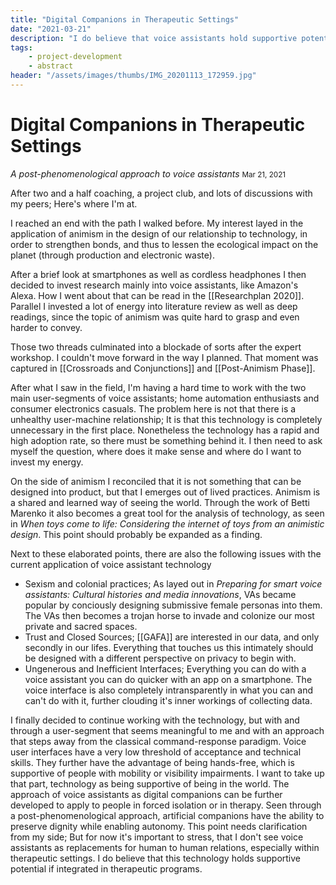 ```yaml
---
title: "Digital Companions in Therapeutic Settings"
date: "2021-03-21"
description: "I do believe that voice assistants hold supportive potential if integrated in therapeutic programs. Here I lay out my thoughts regard this comment."
tags:
    - project-development
    - abstract
header: "/assets/images/thumbs/IMG_20201113_172959.jpg"
---
```

# Digital Companions in Therapeutic Settings
*A post-phenomenological approach to voice assistants*
<small>Mar 21, 2021</small>

After two and a half coaching, a project club, and lots of discussions with my peers; Here's where I'm at. 

I reached an end with the path I walked before. My interest layed in the application of animism in the design of our relationship to technology, in order to strengthen bonds, and thus to lessen the ecological impact on the planet (through production and electronic waste).

After a brief look at smartphones as well as cordless headphones I then decided to invest research mainly into voice assistants, like Amazon's Alexa. How I went about that can be read in the [[Researchplan 2020]]. Parallel I invested a lot of energy into literature review as well as deep readings, since the topic of animism was quite hard to grasp and even harder to convey.

Those two threads culminated into a blockade of sorts after the expert workshop. I couldn't move forward in the way I planned. That moment was captured in [[Crossroads and Conjunctions]] and [[Post-Animism Phase]].

After what I saw in the field, I'm having a hard time to work with the two main user-segments of voice assistants; home automation enthusiasts and consumer electronics casuals. The problem here is not that there is a unhealthy user-machine relationship; It is that this technology is completely unnecessary in the first place. Nonetheless the technology has a rapid and high adoption rate, so there must be something behind it. I then need to ask myself the question, where does it make sense and where do I want to invest my energy.

On the side of animism I reconciled that it is not something that can be designed into product, but that I emerges out of lived practices. Animism is a shared and learned way of seeing the world. Through the work of Betti Marenko it also becomes a great tool for the analysis of technology, as seen in *When toys come to life: Considering the internet of toys from an animistic design*. This point should probably be expanded as a finding.

Next to these elaborated points, there are also the following issues with the current application of voice assistant technology

- Sexism and colonial practices; As layed out in *Preparing for smart voice assistants: Cultural histories and media innovations*, VAs became popular by conciously designing submissive female personas into them. The VAs then becomes a trojan horse to invade and colonize our most private and sacred spaces.
- Trust and Closed Sources; [[GAFA]] are interested in our data, and only secondly in our lifes. Everything that touches us this intimately should be designed with a different perspective on privacy to begin with.
- Ungenerous and Inefficient Interfaces; Everything you can do with a voice assistant you can do quicker with an app on a smartphone. The voice interface is also completely intransparently in what you can and can't do with it, further clouding it's inner workings of collecting data.

I finally decided to continue working with the technology, but with and through a  user-segment that seems meaningful to me and with an approach that steps away from the classical command-response paradigm. Voice user interfaces have a very low threshold of acceptance and technical skills. They further have the advantage of being hands-free, which is supportive of people with mobility or visibility impairments. I want to take up that part, technology as being supportive of being in the world. The approach of voice assistants as digital companions can be further developed to apply to people in forced isolation or in therapy. Seen through a post-phenomenological approach, artificial companions have the ability to preserve dignity while enabling autonomy. This point needs clarification from my side; But for now it's important to stress, that I don't see voice assistants as replacements for human to human relations, especially within therapeutic settings. I do believe that this technology holds supportive potential if integrated in therapeutic programs.